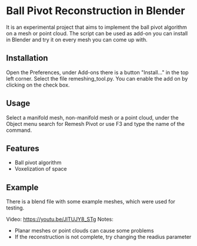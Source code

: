 # Ball Pivot Reconstruction in Blender

It is an experimental project that aims to implement the ball pivot algorithm on a mesh or point cloud.
The script can be used as add-on you can install in Blender and try it on every mesh you can come up with.


## Installation
Open the Preferences, under Add-ons there is a button "Install…" in the top left corner. Select the file remeshing_tool.py.
You can enable the add on by clicking on the check box.

## Usage
Select a manifold mesh, non-manifold mesh or a point cloud, under the Object menu search for Remesh Pivot or use F3 and type the name of the command.

## Features
* Ball pivot algorithm
* Voxelization of space

## Example
There is a blend file with some example meshes, which were used for testing.

Video: https://youtu.be/JlTUJY8_STg
Notes:
* Planar meshes or point clouds can cause some problems
* If the reconstruction is not complete, try changing the readius parameter


